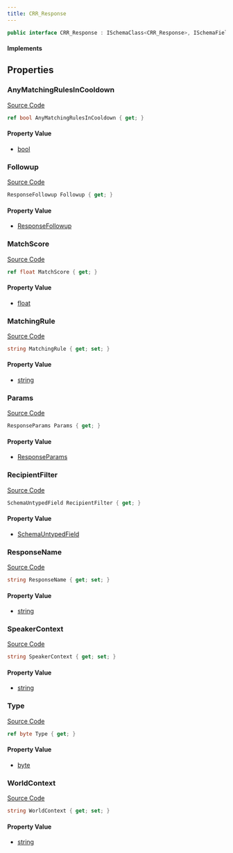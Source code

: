 ```yaml
---
title: CRR_Response
---
```


```csharp
public interface CRR_Response : ISchemaClass<CRR_Response>, ISchemaField, ISchemaClass, INativeHandle
```

#### Implements

## Properties

### AnyMatchingRulesInCooldown

[Source Code](https://github.com/swiftly-solution/swiftlys2/blob/main/managed/src/SwiftlyS2.Generated/Schemas/Interfaces/CRR_Response.cs#L27)

```csharp
ref bool AnyMatchingRulesInCooldown { get; }
```

#### Property Value

- [bool](https://learn.microsoft.com/dotnet/api/system.boolean)

### Followup

[Source Code](https://github.com/swiftly-solution/swiftlys2/blob/main/managed/src/SwiftlyS2.Generated/Schemas/Interfaces/CRR_Response.cs#L33)

```csharp
ResponseFollowup Followup { get; }
```

#### Property Value

- [ResponseFollowup](/docs/api/shared/schemadefinitions/responsefollowup)

### MatchScore

[Source Code](https://github.com/swiftly-solution/swiftlys2/blob/main/managed/src/SwiftlyS2.Generated/Schemas/Interfaces/CRR_Response.cs#L25)

```csharp
ref float MatchScore { get; }
```

#### Property Value

- [float](https://learn.microsoft.com/dotnet/api/system.single)

### MatchingRule

[Source Code](https://github.com/swiftly-solution/swiftlys2/blob/main/managed/src/SwiftlyS2.Generated/Schemas/Interfaces/CRR_Response.cs#L21)

```csharp
string MatchingRule { get; set; }
```

#### Property Value

- [string](https://learn.microsoft.com/dotnet/api/system.string)

### Params

[Source Code](https://github.com/swiftly-solution/swiftlys2/blob/main/managed/src/SwiftlyS2.Generated/Schemas/Interfaces/CRR_Response.cs#L23)

```csharp
ResponseParams Params { get; }
```

#### Property Value

- [ResponseParams](/docs/api/shared/schemadefinitions/responseparams)

### RecipientFilter

[Source Code](https://github.com/swiftly-solution/swiftlys2/blob/main/managed/src/SwiftlyS2.Generated/Schemas/Interfaces/CRR_Response.cs#L36)

```csharp
SchemaUntypedField RecipientFilter { get; }
```

#### Property Value

- [SchemaUntypedField](/docs/api/shared/schemas/schemauntypedfield)

### ResponseName

[Source Code](https://github.com/swiftly-solution/swiftlys2/blob/main/managed/src/SwiftlyS2.Generated/Schemas/Interfaces/CRR_Response.cs#L19)

```csharp
string ResponseName { get; set; }
```

#### Property Value

- [string](https://learn.microsoft.com/dotnet/api/system.string)

### SpeakerContext

[Source Code](https://github.com/swiftly-solution/swiftlys2/blob/main/managed/src/SwiftlyS2.Generated/Schemas/Interfaces/CRR_Response.cs#L29)

```csharp
string SpeakerContext { get; set; }
```

#### Property Value

- [string](https://learn.microsoft.com/dotnet/api/system.string)

### Type

[Source Code](https://github.com/swiftly-solution/swiftlys2/blob/main/managed/src/SwiftlyS2.Generated/Schemas/Interfaces/CRR_Response.cs#L17)

```csharp
ref byte Type { get; }
```

#### Property Value

- [byte](https://learn.microsoft.com/dotnet/api/system.byte)

### WorldContext

[Source Code](https://github.com/swiftly-solution/swiftlys2/blob/main/managed/src/SwiftlyS2.Generated/Schemas/Interfaces/CRR_Response.cs#L31)

```csharp
string WorldContext { get; set; }
```

#### Property Value

- [string](https://learn.microsoft.com/dotnet/api/system.string)

